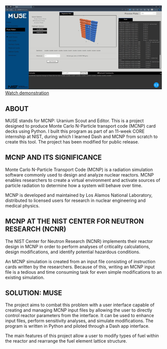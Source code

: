 ![Plate Edit Page of MUSE App](./MUSE_example.jpg)
[Watch demonstration](https://youtu.be/VsZNa7hB57g)

## ABOUT
MUSE stands for MCNP: Uranium Scout and Editor. This is a project designed to produce Monte Carlo N-Particle transport code (MCNP) card decks using Python. I built this program as part of an 11-week CORE internship at NIST, during which I learned Dash and MCNP from scratch to create this tool. The project has been modified for public release.

## MCNP AND ITS SIGNIFICANCE
Monte Carlo N-Particle Transport Code (MCNP) is a radiation simulation software commonly used to design and analyze nuclear reactors. MCNP enables researchers to create a virtual environment and activate sources of particle radiation to determine how a system will behave over time.

MCNP is developed and maintained by Los Alamos National Laboratory, distributed to licensed users for research in nuclear engineering and medical physics.

## MCNP AT THE NIST CENTER FOR NEUTRON RESEARCH (NCNR)
The NIST Center for Neutron Research (NCNR) implements their reactor design in MCNP in order to perform analyses of criticality calculations, design modifications, and identify potential hazardous conditions.

An MCNP simulation is created from an input file consisting of instruction cards written by the researchers. Because of this, writing an MCNP input file is a tedious and time consuming task for even simple modifications to an existing simulation.

## SOLUTION: MUSE
The project aims to combat this problem with a user interface capable of creating and managing MCNP input files by allowing the user to directly control reactor parameters from the interface. It can be used to enhance input files, perform sensitivity analyses, and simulate modifications. The program is written in Python and piloted through a Dash app interface.

The main features of this project allow a user to modify types of fuel within the reactor and rearrange the fuel element lattice structure.
